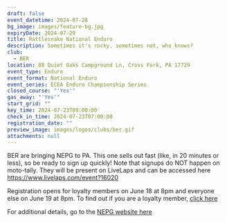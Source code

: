 ```yaml
---
draft: false
event_datetime: 2024-07-28
bg_image: images/feature-bg.jpg
expiryDate: 2024-07-29
title: Rattlesnake National Enduro
description: Sometimes it's rocky, sometimes not, who knows?
club:
  - BER
location: 88 Quiet Oaks Campground Ln, Cross Fork, PA 17729
event_type: Enduro
event_format: National Enduro
event_series: ECEA Enduro Championship Series
closed_course: "'Yes'"
gas_away: "'Yes'"
start_grid: ""
key_time: 2024-07-23T09:00:00
check_in_time: 2024-07-23T07:00:00
registration_date: ""
preview_image: images/logos/clubs/ber.gif
attachments: null
---
```

BER are bringing NEPG to PA. This one sells out fast (like, in 20 minutes or less), so be ready to sign up quickly! Note that signups do NOT happen on moto-tally. They will be present on LiveLaps and can be accessed here https://www.livelaps.com/event?16020 

Registration opens for loyalty members on June 18 at 8pm and everyone else on June 19 at 8pm. To find out if you are a loyalty member, [click here](https://static1.squarespace.com/static/63b380c0a1aeda3c87866ce5/t/6564ebab4c255d2f47ac551b/1701112747594/ECEA.pdf)

For additional details, go to the [NEPG website here](https://www.nationalenduro.com/events/rattlesnake-24)